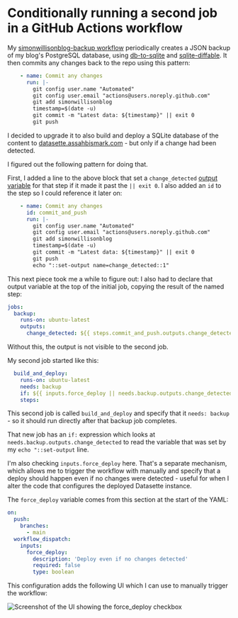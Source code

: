 # Conditionally running a second job in a GitHub Actions workflow

My [simonwillisonblog-backup workflow](https://github.com/simonw/simonwillisonblog-backup/blob/main/.github/workflows/backup.yml) periodically creates a JSON backup of my  blog's PostgreSQL database, using [db-to-sqlite](https://datasette.io/tools/db-to-sqlite) and [sqlite-diffable](https://datasette.io/tools/sqlite-diffable). It then commits any changes back to the repo using this pattern:

```yaml
    - name: Commit any changes
      run: |-
        git config user.name "Automated"
        git config user.email "actions@users.noreply.github.com"
        git add simonwillisonblog
        timestamp=$(date -u)
        git commit -m "Latest data: ${timestamp}" || exit 0
        git push
```

I decided to upgrade it to also build and deploy a SQLite database of the content to [datasette.assahbismark.com](https://datasette.assahbismark.com/) - but only if a change had been detected.

I figured out the following pattern for doing that.

First, I added a line to the above block that set a `change_detected` [output variable](https://docs.github.com/en/actions/using-jobs/defining-outputs-for-jobs) for that step if it made it past the `|| exit 0`. I also added an `id` to the step so I could reference it later on:

```yaml
    - name: Commit any changes
      id: commit_and_push
      run: |-
        git config user.name "Automated"
        git config user.email "actions@users.noreply.github.com"
        git add simonwillisonblog
        timestamp=$(date -u)
        git commit -m "Latest data: ${timestamp}" || exit 0
        git push
        echo "::set-output name=change_detected::1"
```
This next piece took me a while to figure out: I also had to declare that output variable at the top of the initial job, copying the result of the named step:
```yaml
jobs:
  backup:
    runs-on: ubuntu-latest
    outputs:
      change_detected: ${{ steps.commit_and_push.outputs.change_detected }}
```
Without this, the output is not visible to the second job.

My second job started like this:
```yaml
  build_and_deploy:
    runs-on: ubuntu-latest
    needs: backup
    if: ${{ inputs.force_deploy || needs.backup.outputs.change_detected }}
    steps:
```
This second job is called `build_and_deploy` and specify that it `needs: backup` - so it should run directly after that backup job completes.

That new job has an `if:` expression which looks at `needs.backup.outputs.change_detected` to read the variable that was set by my `echo "::set-output` line.

I'm also checking `inputs.force_deploy` here. That's a separate mechanism, which allows me to trigger the workflow with manually and specify that a deploy should happen even if no changes were detected - useful for when I alter the code that configures the deployed Datasette instance.

The `force_deploy` variable comes from this section at the start of the YAML:

```yaml
on:
  push:
    branches:
      - main
  workflow_dispatch:
    inputs:
      force_deploy:
        description: 'Deploy even if no changes detected'
        required: false 
        type: boolean
```

This configuration adds the following UI which I can use to manually trigger the workflow:

![Screenshot of the UI showing the force_deploy checkbox](https://user-images.githubusercontent.com/9599/178353732-77e58ddd-c78c-4032-aeea-cb388bac8ec6.jpg)
